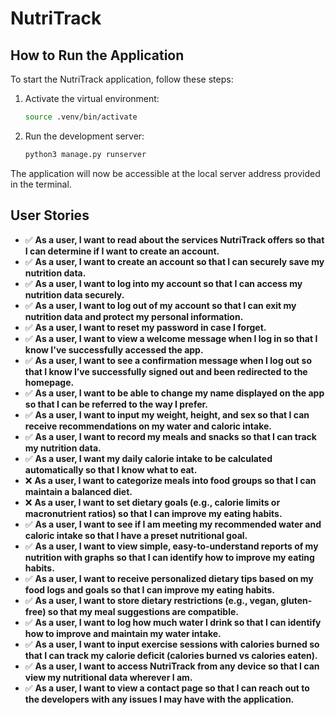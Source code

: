 # NutriTrack

## How to Run the Application

To start the NutriTrack application, follow these steps:

1. Activate the virtual environment:
    ```bash
    source .venv/bin/activate
    ```

2. Run the development server:
    ```bash
    python3 manage.py runserver
    ```

The application will now be accessible at the local server address provided in the terminal.

## User Stories

- ✅ **As a user, I want to read about the services NutriTrack offers so that I can determine if I want to create an account.**
- ✅ **As a user, I want to create an account so that I can securely save my nutrition data.**
- ✅ **As a user, I want to log into my account so that I can access my nutrition data securely.**
- ✅ **As a user, I want to log out of my account so that I can exit my nutrition data and protect my personal information.**
- ✅ **As a user, I want to reset my password in case I forget.**
- ✅ **As a user, I want to view a welcome message when I log in so that I know I've successfully accessed the app.**
- ✅ **As a user, I want to see a confirmation message when I log out so that I know I’ve successfully signed out and been redirected to the homepage.**
- ✅ **As a user, I want to be able to change my name displayed on the app so that I can be referred to the way I prefer.**
- ✅ **As a user, I want to input my weight, height, and sex so that I can receive recommendations on my water and caloric intake.**
- ✅ **As a user, I want to record my meals and snacks so that I can track my nutrition data.**
- ✅ **As a user, I want my daily calorie intake to be calculated automatically so that I know what to eat.**
- ❌ ****As a user, I want to categorize meals into food groups so that I can maintain a balanced diet.****
- ❌ **As a user, I want to set dietary goals (e.g., calorie limits or macronutrient ratios) so that I can improve my eating habits.**
- ✅ **As a user, I want to see if I am meeting my recommended water and caloric intake so that I have a preset nutritional goal.**
- ✅ **As a user, I want to view simple, easy-to-understand reports of my nutrition with graphs so that I can identify how to improve my eating habits.**
- ✅ **As a user, I want to receive personalized dietary tips based on my food logs and goals so that I can improve my eating habits.**
- ✅ **As a user, I want to store dietary restrictions (e.g., vegan, gluten-free) so that my meal suggestions are compatible.**
- ✅ **As a user, I want to log how much water I drink so that I can identify how to improve and maintain my water intake.**
- ✅ **As a user, I want to input exercise sessions with calories burned so that I can track my calorie deficit (calories burned vs calories eaten).**
- ✅ **As a user, I want to access NutriTrack from any device so that I can view my nutritional data wherever I am.**
- ✅ **As a user, I want to view a contact page so that I can reach out to the developers with any issues I may have with the application.**
